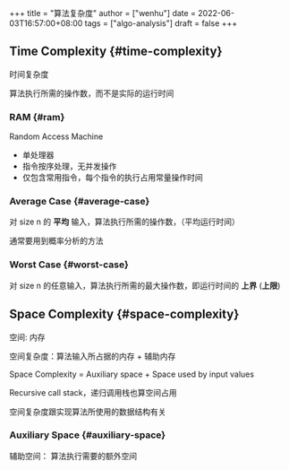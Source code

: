 +++
title = "算法复杂度"
author = ["wenhu"]
date = 2022-06-03T16:57:00+08:00
tags = ["algo-analysis"]
draft = false
+++

## Time Complexity {#time-complexity}

时间复杂度

算法执行所需的操作数，而不是实际的运行时间


### RAM {#ram}

Random Access Machine

-   单处理器
-   指令按序处理，无并发操作
-   仅包含常用指令，每个指令的执行占用常量操作时间


### Average Case {#average-case}

对 size n 的 **平均** 输入，算法执行所需的操作数，（平均运行时间）

通常要用到概率分析的方法


### Worst Case {#worst-case}

对 size n 的任意输入，算法执行所需的最大操作数，即运行时间的 **上界** (**上限**)


## Space Complexity {#space-complexity}

空间: 内存

空间复杂度：算法输入所占据的内存  + 辅助内存

Space Complexity = Auxiliary space + Space used by input values

Recursive call stack，递归调用栈也算空间占用

空间复杂度跟实现算法所使用的数据结构有关


### Auxiliary Space {#auxiliary-space}

辅助空间： 算法执行需要的额外空间
